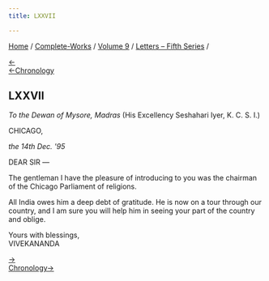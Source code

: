 ```yaml
---
title: LXXVII

---
```

<div>

[Home](../../../index.htm) / [Complete-Works](../../complete_works.htm)
/ [Volume 9](../volume_9_contents.htm) / [Letters – Fifth
Series](letters_fifth_series_contents.htm) /

[←](076_your_highness.htm)  
[←Chronology](076_your_highness.htm)

## LXXVII

*To the Dewan of Mysore, Madras* (His Excellency Seshahari Iyer, K. C.
S. I.)

CHICAGO,

*the 14th Dec. '95*

DEAR SIR —

The gentleman I have the pleasure of introducing to you was the chairman
of the Chicago Parliament of religions.

All India owes him a deep debt of gratitude. He is now on a tour through
our country, and I am sure you will help him in seeing your part of the
country and oblige.

Yours with blessings,  
VIVEKANANDA

[→](078_christina.htm)  
[Chronology→](../../volume_8/epistles_fourth_series/064_blessed_and_beloved.htm)

</div>
